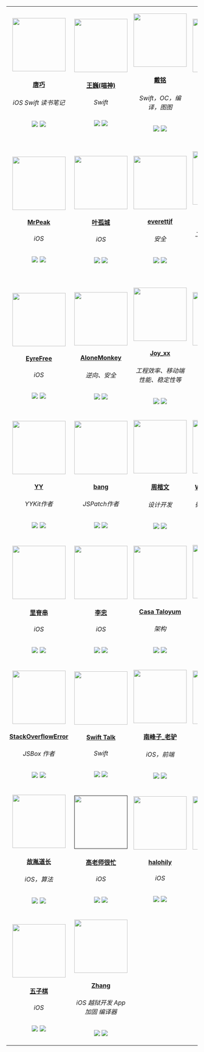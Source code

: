 
<table>

<tr>

<td id='唐巧' style='width:180px'>
<p align='center'><a href='http://blog.devtang.com/'><img src='https://tva4.sinaimg.cn/crop.0.2.1242.1242.180/65dc76a3jw8exkme9y57dj20yi0ymabn.jpg' height='140' width='140'/></a></p>
<h4 align='center'><a href='http://blog.devtang.com/'>唐巧</a></h4>
<h6 align='center'>iOS Swift 读书笔记</h6>
<p align='center'>
<a href='https://weibo.com/tangqiaoboy'><img src='https://github.com/awesome-tips/blogs/blob/master/assets/weibo.png?raw=true' /></a>
<a href='https://github.com/tangqiaoboy'><img src='https://github.com/awesome-tips/blogs/blob/master/assets/github.png?raw=true' /></a>
</p>

<td id='王巍(喵神)' style='width:180px'>
<p align='center'><a href='https://onevcat.com/'><img src='https://tva3.sinaimg.cn/crop.0.0.180.180.180/83bbf18djw1e8qgp5bmzyj2050050aa8.jpg' height='140' width='140'/></a></p>
<h4 align='center'><a href='https://onevcat.com/'>王巍(喵神)</a></h4>
<h6 align='center'>Swift</h6>
<p align='center'>
<a href='https://weibo.com/onevcat'><img src='https://github.com/awesome-tips/blogs/blob/master/assets/weibo.png?raw=true' /></a>
<a href='https://github.com/onevcat'><img src='https://github.com/awesome-tips/blogs/blob/master/assets/github.png?raw=true' /></a>
</p>

<td id='戴铭' style='width:180px'>
<p align='center'><a href='http://t.cn/RSjPCJ6'><img src='http://t.cn/RuP8lEI' height='140' width='140'/></a></p>
<h4 align='center'><a href='http://t.cn/RSjPCJ6'>戴铭</a></h4>
<h6 align='center'>Swift，OC，编译，图图</h6>
<p align='center'>
<a href='http://weibo.com/allstarming'><img src='https://github.com/awesome-tips/blogs/blob/master/assets/weibo.png?raw=true' /></a>
<a href='http://t.cn/RuP8lEx'><img src='https://github.com/awesome-tips/blogs/blob/master/assets/github.png?raw=true' /></a>
</p>

<td id='iOS程序犭袁' style='width:180px'>
<p align='center'><a href='https://www.jianshu.com/u/96a14318a4de'><img src='https://tva1.sinaimg.cn/crop.0.0.511.511.180/64dfd849gw1ep43ip52qlj20e80e840a.jpg' height='140' width='140'/></a></p>
<h4 align='center'><a href='https://www.jianshu.com/u/96a14318a4de'>iOS程序犭袁</a></h4>
<h6 align='center'>iOS</h6>
<p align='center'>
<a href='https://weibo.com/luohanchenyilong'><img src='https://github.com/awesome-tips/blogs/blob/master/assets/weibo.png?raw=true' /></a>
<a href='https://github.com/ChenYilong'><img src='https://github.com/awesome-tips/blogs/blob/master/assets/github.png?raw=true' /></a>
</p>

<td id='折腾范儿_味精' style='width:180px'>
<p align='center'><a href='http://awhisper.github.io/?from=inf&wvr=5&loc=infblog'><img src='https://tvax3.sinaimg.cn/crop.0.0.512.512.180/678c3e91ly8fpc40w5yfjj20e80e8dg5.jpg' height='140' width='140'/></a></p>
<h4 align='center'><a href='http://awhisper.github.io/?from=inf&wvr=5&loc=infblog'>折腾范儿_味精</a></h4>
<h6 align='center'>iOS，大前端</h6>
<p align='center'>
<a href='https://weibo.com/agvicking'><img src='https://github.com/awesome-tips/blogs/blob/master/assets/weibo.png?raw=true' /></a>
<a href='https://github.com/Awhisper'><img src='https://github.com/awesome-tips/blogs/blob/master/assets/github.png?raw=true' /></a>
</p>

</tr>

<tr>

<td id='MrPeak' style='width:180px'>
<p align='center'><a href='http://mrpeak.cn'><img src='https://avatars0.githubusercontent.com/u/5007149?s=400&u=a1d0743e131c5de433fe0007b003b529854bfeb0&v=4' height='140' width='140'/></a></p>
<h4 align='center'><a href='http://mrpeak.cn'>MrPeak</a></h4>
<h6 align='center'>iOS</h6>
<p align='center'>
<a href='https://weibo.com/1993445913/profile'><img src='https://github.com/awesome-tips/blogs/blob/master/assets/weibo.png?raw=true' /></a>
<a href='https://github.com/music4kid'><img src='https://github.com/awesome-tips/blogs/blob/master/assets/github.png?raw=true' /></a>
</p>

<td id='叶孤城' style='width:180px'>
<p align='center'><a href='https://zhuanlan.zhihu.com/zangqilong'><img src='https://tvax4.sinaimg.cn/crop.0.0.1242.1242.180/55c06004ly8fk0tddvcivj20yi0yin0t.jpg' height='140' width='140'/></a></p>
<h4 align='center'><a href='https://zhuanlan.zhihu.com/zangqilong'>叶孤城</a></h4>
<h6 align='center'>iOS</h6>
<p align='center'>
<a href='https://weibo.com/u/1438670852'><img src='https://github.com/awesome-tips/blogs/blob/master/assets/weibo.png?raw=true' /></a>
<a href='https://github.com/Zangqilong'><img src='https://github.com/awesome-tips/blogs/blob/master/assets/github.png?raw=true' /></a>
</p>

<td id='everettjf' style='width:180px'>
<p align='center'><a href='https://everettjf.github.io'><img src='https://everettjf.github.io/images/everettjf.png' height='140' width='140'/></a></p>
<h4 align='center'><a href='https://everettjf.github.io'>everettjf</a></h4>
<h6 align='center'>安全</h6>
<p align='center'>
<a href='https://weibo.com/everettjf'><img src='https://github.com/awesome-tips/blogs/blob/master/assets/weibo.png?raw=true' /></a>
<a href='https://github.com/everettjf'><img src='https://github.com/awesome-tips/blogs/blob/master/assets/github.png?raw=true' /></a>
</p>

<td id='bestswifter' style='width:180px'>
<p align='center'><a href='https://github.com/bestswifter/blog'><img src='https://avatars3.githubusercontent.com/u/8394612' height='140' width='140'/></a></p>
<h4 align='center'><a href='https://github.com/bestswifter/blog'>bestswifter</a></h4>
<h6 align='center'>工程化、全栈、效率</h6>
<p align='center'>
<a href='https://weibo.com/bestswifter'><img src='https://github.com/awesome-tips/blogs/blob/master/assets/weibo.png?raw=true' /></a>
<a href='https://github.com/bestswifter'><img src='https://github.com/awesome-tips/blogs/blob/master/assets/github.png?raw=true' /></a>
</p>

<td id='halfrost' style='width:180px'>
<p align='center'><a href='https://github.com/halfrost/Halfrost-Field'><img src='https://ob6mci30g.qnssl.com/me.jpg' height='140' width='140'/></a></p>
<h4 align='center'><a href='https://github.com/halfrost/Halfrost-Field'>halfrost</a></h4>
<h6 align='center'>iOS，前端，后端，golang，Machine Learning</h6>
<p align='center'>
<a href='https://weibo.com/halfrost'><img src='https://github.com/awesome-tips/blogs/blob/master/assets/weibo.png?raw=true' /></a>
<a href='https://github.com/halfrost'><img src='https://github.com/awesome-tips/blogs/blob/master/assets/github.png?raw=true' /></a>
</p>

</tr>

<tr>

<td id='EyreFree' style='width:180px'>
<p align='center'><a href='https://www.eyrefree.org/'><img src='https://avatars0.githubusercontent.com/u/10757132?s=460&v=4' height='140' width='140'/></a></p>
<h4 align='center'><a href='https://www.eyrefree.org/'>EyreFree</a></h4>
<h6 align='center'>iOS</h6>
<p align='center'>
<a href='https://weibo.com/eyrefree777'><img src='https://github.com/awesome-tips/blogs/blob/master/assets/weibo.png?raw=true' /></a>
<a href='https://github.com/EyreFree'><img src='https://github.com/awesome-tips/blogs/blob/master/assets/github.png?raw=true' /></a>
</p>

<td id='AloneMonkey' style='width:180px'>
<p align='center'><a href='http://www.alonemonkey.com'><img src='https://tva4.sinaimg.cn/crop.0.6.315.315.180/6227738egw1ecj9s3fekaj208t0913yx.jpg' height='140' width='140'/></a></p>
<h4 align='center'><a href='http://www.alonemonkey.com'>AloneMonkey</a></h4>
<h6 align='center'>逆向、安全</h6>
<p align='center'>
<a href='https://weibo.com/xiaoqing28'><img src='https://github.com/awesome-tips/blogs/blob/master/assets/weibo.png?raw=true' /></a>
<a href='https://github.com/AloneMonkey'><img src='https://github.com/awesome-tips/blogs/blob/master/assets/github.png?raw=true' /></a>
</p>

<td id='Joy_xx' style='width:180px'>
<p align='center'><a href='https://juejin.im/user/5656f11760b28da566412f03'><img src='https://upload-images.jianshu.io/upload_images/852671-ea9d77e88a4e7fbc.png?imageMogr2/auto-orient/strip%7CimageView2/2/w/1240' height='140' width='140'/></a></p>
<h4 align='center'><a href='https://juejin.im/user/5656f11760b28da566412f03'>Joy_xx</a></h4>
<h6 align='center'>工程效率、移动端性能、稳定性等</h6>
<p align='center'>
<a href='https://weibo.com/5419850564'><img src='https://github.com/awesome-tips/blogs/blob/master/assets/weibo.png?raw=true' /></a>
<a href='https://github.com/joy0304'><img src='https://github.com/awesome-tips/blogs/blob/master/assets/github.png?raw=true' /></a>
</p>

<td id='没故事的桌同学' style='width:180px'>
<p align='center'><a href='https://www.jianshu.com/u/88a056103c02'><img src='https://tva4.sinaimg.cn/crop.0.0.750.750.180/72d10fc2jw8f8r4qjeggej20ku0kuwew.jpg' height='140' width='140'/></a></p>
<h4 align='center'><a href='https://www.jianshu.com/u/88a056103c02'>没故事的桌同学</a></h4>
<h6 align='center'>iOS</h6>
<p align='center'>
<a href='https://weibo.com/u/1926303682'><img src='https://github.com/awesome-tips/blogs/blob/master/assets/weibo.png?raw=true' /></a>
<a href='https://github.com/lacklock'><img src='https://github.com/awesome-tips/blogs/blob/master/assets/github.png?raw=true' /></a>
</p>

<td id='sunnyxx' style='width:180px'>
<p align='center'><a href='http://blog.sunnyxx.com/'><img src='https://tva2.sinaimg.cn/crop.125.0.263.263.180/51530583jw8enrkkdsb0dj20dw0afjse.jpg' height='140' width='140'/></a></p>
<h4 align='center'><a href='http://blog.sunnyxx.com/'>sunnyxx</a></h4>
<h6 align='center'>非主流iOS程序猿</h6>
<p align='center'>
<a href='https://weibo.com/u/1364395395'><img src='https://github.com/awesome-tips/blogs/blob/master/assets/weibo.png?raw=true' /></a>
<a href='https://github.com/sunnyxx'><img src='https://github.com/awesome-tips/blogs/blob/master/assets/github.png?raw=true' /></a>
</p>

</tr>

<tr>

<td id='YY' style='width:180px'>
<p align='center'><a href='https://blog.ibireme.com/'><img src='https://avatars3.githubusercontent.com/u/839283?s=460&v=4' height='140' width='140'/></a></p>
<h4 align='center'><a href='https://blog.ibireme.com/'>YY</a></h4>
<h6 align='center'>YYKit作者</h6>
<p align='center'>
<a href=''><img src='https://github.com/awesome-tips/blogs/blob/master/assets/weibo.png?raw=true' /></a>
<a href='https://github.com/ibireme'><img src='https://github.com/awesome-tips/blogs/blob/master/assets/github.png?raw=true' /></a>
</p>

<td id='bang' style='width:180px'>
<p align='center'><a href='http://blog.cnbang.net/about/'><img src='https://avatars2.githubusercontent.com/u/329480?s=460&v=4' height='140' width='140'/></a></p>
<h4 align='center'><a href='http://blog.cnbang.net/about/'>bang</a></h4>
<h6 align='center'>JSPatch作者</h6>
<p align='center'>
<a href='https://weibo.com/bang'><img src='https://github.com/awesome-tips/blogs/blob/master/assets/weibo.png?raw=true' /></a>
<a href='https://github.com/bang590'><img src='https://github.com/awesome-tips/blogs/blob/master/assets/github.png?raw=true' /></a>
</p>

<td id='周楷文' style='width:180px'>
<p align='center'><a href='http://zhowkev.in/'><img src='https://tvax1.sinaimg.cn/crop.0.0.1125.1125.180/68c9c44dly8fmyxy9dx39j20v90v93zc.jpg' height='140' width='140'/></a></p>
<h4 align='center'><a href='http://zhowkev.in/'>周楷文</a></h4>
<h6 align='center'>设计开发</h6>
<p align='center'>
<a href='https://weibo.com/kevinzhow'><img src='https://github.com/awesome-tips/blogs/blob/master/assets/weibo.png?raw=true' /></a>
<a href=''><img src='https://github.com/awesome-tips/blogs/blob/master/assets/github.png?raw=true' /></a>
</p>

<td id='WeRead团队博客' style='width:180px'>
<p align='center'><a href='http://wereadteam.github.io/'><img src='https://tva4.sinaimg.cn/crop.0.0.1024.1024.180/006cZPugjw8evlmn1esibj30sg0sg0u3.jpg' height='140' width='140'/></a></p>
<h4 align='center'><a href='http://wereadteam.github.io/'>WeRead团队博客</a></h4>
<h6 align='center'>微信读书团队博客</h6>
<p align='center'>
<a href='none'><img src='https://github.com/awesome-tips/blogs/blob/master/assets/weibo.png?raw=true' /></a>
<a href='none'><img src='https://github.com/awesome-tips/blogs/blob/master/assets/github.png?raw=true' /></a>
</p>

<td id='J_Knight_' style='width:180px'>
<p align='center'><a href='http://t.cn/RuqLczv'><img src='http://t.cn/RuqLc7F' height='140' width='140'/></a></p>
<h4 align='center'><a href='http://t.cn/RuqLczv'>J_Knight_</a></h4>
<h6 align='center'>iOS</h6>
<p align='center'>
<a href='http://t.cn/RuqLc7D'><img src='https://github.com/awesome-tips/blogs/blob/master/assets/weibo.png?raw=true' /></a>
<a href='http://t.cn/RuqLc7e'><img src='https://github.com/awesome-tips/blogs/blob/master/assets/github.png?raw=true' /></a>
</p>

</tr>

<tr>

<td id='里脊串' style='width:180px'>
<p align='center'><a href='http://adad184.com/archives/'><img src='https://tvax2.sinaimg.cn/crop.0.0.512.512.180/7104902cly8fj3zx6zwj6j20e80e8t8x.jpg' height='140' width='140'/></a></p>
<h4 align='center'><a href='http://adad184.com/archives/'>里脊串</a></h4>
<h6 align='center'>iOS</h6>
<p align='center'>
<a href='https://www.weibo.com/ljc1986'><img src='https://github.com/awesome-tips/blogs/blob/master/assets/weibo.png?raw=true' /></a>
<a href='https://github.com/adad184'><img src='https://github.com/awesome-tips/blogs/blob/master/assets/github.png?raw=true' /></a>
</p>

<td id='李忠' style='width:180px'>
<p align='center'><a href='http://limboy.me/'><img src='https://avatars3.githubusercontent.com/u/35974?s=460&v=4' height='140' width='140'/></a></p>
<h4 align='center'><a href='http://limboy.me/'>李忠</a></h4>
<h6 align='center'>iOS</h6>
<p align='center'>
<a href='none'><img src='https://github.com/awesome-tips/blogs/blob/master/assets/weibo.png?raw=true' /></a>
<a href='https://github.com/lzyy'><img src='https://github.com/awesome-tips/blogs/blob/master/assets/github.png?raw=true' /></a>
</p>

<td id='Casa Taloyum' style='width:180px'>
<p align='center'><a href='https://casatwy.com/iOS-Modulization.html'><img src='https://tva2.sinaimg.cn/crop.0.14.750.750.180/71dc54d3jw8f6o7ipr6gij20ku0ln41c.jpg' height='140' width='140'/></a></p>
<h4 align='center'><a href='https://casatwy.com/iOS-Modulization.html'>Casa Taloyum</a></h4>
<h6 align='center'>架构</h6>
<p align='center'>
<a href='https://weibo.com/casatwy'><img src='https://github.com/awesome-tips/blogs/blob/master/assets/weibo.png?raw=true' /></a>
<a href='https://github.com/casatwy'><img src='https://github.com/awesome-tips/blogs/blob/master/assets/github.png?raw=true' /></a>
</p>

<td id='杨萧玉' style='width:180px'>
<p align='center'><a href='http://yulingtianxia.com/'><img src='https://tva1.sinaimg.cn/crop.0.0.640.640.180/642c5793jw8es1tzsl205j20hs0hst9g.jpg' height='140' width='140'/></a></p>
<h4 align='center'><a href='http://yulingtianxia.com/'>杨萧玉</a></h4>
<h6 align='center'>iOS，逆向</h6>
<p align='center'>
<a href='https://weibo.com/yulingtianxia'><img src='https://github.com/awesome-tips/blogs/blob/master/assets/weibo.png?raw=true' /></a>
<a href='https://github.com/yulingtianxia'><img src='https://github.com/awesome-tips/blogs/blob/master/assets/github.png?raw=true' /></a>
</p>

<td id='Draveness' style='width:180px'>
<p align='center'><a href='https://draveness.me/index'><img src='https://tva3.sinaimg.cn/crop.0.0.750.750.180/005AJZTOjw8f37od44xcgj30ku0kujtf.jpg' height='140' width='140'/></a></p>
<h4 align='center'><a href='https://draveness.me/index'>Draveness</a></h4>
<h6 align='center'>RAC, iOS</h6>
<p align='center'>
<a href='https://weibo.com/u/5123574960'><img src='https://github.com/awesome-tips/blogs/blob/master/assets/weibo.png?raw=true' /></a>
<a href=''><img src='https://github.com/awesome-tips/blogs/blob/master/assets/github.png?raw=true' /></a>
</p>

</tr>

<tr>

<td id='StackOverflowError' style='width:180px'>
<p align='center'><a href='https://zhuanlan.zhihu.com/cocoanotes'><img src='https://tva2.sinaimg.cn/crop.0.0.180.180.180/693eeff4jw1e8qgp5bmzyj2050050aa8.jpg' height='140' width='140'/></a></p>
<h4 align='center'><a href='https://zhuanlan.zhihu.com/cocoanotes'>StackOverflowError</a></h4>
<h6 align='center'>JSBox 作者</h6>
<p align='center'>
<a href='https://weibo.com/0x00eeee'><img src='https://github.com/awesome-tips/blogs/blob/master/assets/weibo.png?raw=true' /></a>
<a href='https://github.com/cyanzhong'><img src='https://github.com/awesome-tips/blogs/blob/master/assets/github.png?raw=true' /></a>
</p>

<td id='Swift Talk' style='width:180px'>
<p align='center'><a href='https://talk.objc.io/'><img src='https://github.com/awesome-tips/blogs/blob/master/avatar/swift_talk.png?raw=true' height='140' width='140'/></a></p>
<h4 align='center'><a href='https://talk.objc.io/'>Swift Talk</a></h4>
<h6 align='center'>Swift</h6>
<p align='center'>
<a href=''><img src='https://github.com/awesome-tips/blogs/blob/master/assets/weibo.png?raw=true' /></a>
<a href=''><img src='https://github.com/awesome-tips/blogs/blob/master/assets/github.png?raw=true' /></a>
</p>

<td id='南峰子_老驴' style='width:180px'>
<p align='center'><a href='https://weibo.com/touristdiary'><img src='https://tva1.sinaimg.cn/crop.1.0.1366.1366.180/c5ff030ejw8f5bbc70i61j212011yq80.jpg' height='140' width='140'/></a></p>
<h4 align='center'><a href='https://weibo.com/touristdiary'>南峰子_老驴</a></h4>
<h6 align='center'>iOS，前端</h6>
<p align='center'>
<a href='https://weibo.com/touristdiary'><img src='https://github.com/awesome-tips/blogs/blob/master/assets/weibo.png?raw=true' /></a>
<a href='http://southpeak.github.io/'><img src='https://github.com/awesome-tips/blogs/blob/master/assets/github.png?raw=true' /></a>
</p>

<td id='Lefe_x' style='width:180px'>
<p align='center'><a href='https://github.com/lefex/LefexWork'><img src='https://tva4.sinaimg.cn/crop.8.0.1226.1226.180/006uSOiEjw8f9h4ihstq4j30yi0y2gnq.jpg' height='140' width='140'/></a></p>
<h4 align='center'><a href='https://github.com/lefex/LefexWork'>Lefe_x</a></h4>
<h6 align='center'>iOS，大前端</h6>
<p align='center'>
<a href='https://weibo.com/u/5953150140'><img src='https://github.com/awesome-tips/blogs/blob/master/assets/weibo.png?raw=true' /></a>
<a href='https://github.com/lefex'><img src='https://github.com/awesome-tips/blogs/blob/master/assets/github.png?raw=true' /></a>
</p>

<td id='Vong_HUST' style='width:180px'>
<p align='center'><a href='http://vongloo.me/'><img src='https://tvax3.sinaimg.cn/crop.0.0.667.667.180/ba81ca29ly8fhu4meonedj20ij0ijgmh.jpg' height='140' width='140'/></a></p>
<h4 align='center'><a href='http://vongloo.me/'>Vong_HUST</a></h4>
<h6 align='center'>iOS</h6>
<p align='center'>
<a href='https://weibo.com/VongLo'><img src='https://github.com/awesome-tips/blogs/blob/master/assets/weibo.png?raw=true' /></a>
<a href='https://github.com/wang9262'><img src='https://github.com/awesome-tips/blogs/blob/master/assets/github.png?raw=true' /></a>
</p>

</tr>

<tr>

<td id='故胤道长' style='width:180px'>
<p align='center'><a href='https://www.jianshu.com/u/8d5b91490ca5'><img src='https://tva4.sinaimg.cn/crop.14.0.721.721.180/6cf34ee4jw8f8rdmtzzgmj20ku0k10t5.jpg' height='140' width='140'/></a></p>
<h4 align='center'><a href='https://www.jianshu.com/u/8d5b91490ca5'>故胤道长</a></h4>
<h6 align='center'>iOS，算法</h6>
<p align='center'>
<a href='https://weibo.com/soapyigu'><img src='https://github.com/awesome-tips/blogs/blob/master/assets/weibo.png?raw=true' /></a>
<a href='https://github.com/soapyigu'><img src='https://github.com/awesome-tips/blogs/blob/master/assets/github.png?raw=true' /></a>
</p>

<td id='高老师很忙' style='width:180px'>
<p align='center'><a href=''><img src='https://tva4.sinaimg.cn/crop.0.0.1242.1242.180/5fe18d75jw8evft9qcjh5j20yi0yigo5.jpg' height='140' width='140'/></a></p>
<h4 align='center'><a href=''>高老师很忙</a></h4>
<h6 align='center'>iOS</h6>
<p align='center'>
<a href='https://weibo.com/517082456'><img src='https://github.com/awesome-tips/blogs/blob/master/assets/weibo.png?raw=true' /></a>
<a href='https://github.com/yongyuegao'><img src='https://github.com/awesome-tips/blogs/blob/master/assets/github.png?raw=true' /></a>
</p>

<td id='halohily' style='width:180px'>
<p align='center'><a href='https://halohily.com/'><img src='https://tva4.sinaimg.cn/crop.9.0.493.493.180/d9ec7ffcjw8f8a753z961j20e80dp0t3.jpg' height='140' width='140'/></a></p>
<h4 align='center'><a href='https://halohily.com/'>halohily</a></h4>
<h6 align='center'>iOS</h6>
<p align='center'>
<a href='http://weibo.com/halohily'><img src='https://github.com/awesome-tips/blogs/blob/master/assets/weibo.png?raw=true' /></a>
<a href='https://github.com/halohily'><img src='https://github.com/awesome-tips/blogs/blob/master/assets/github.png?raw=true' /></a>
</p>

<td id='KANGZUBIN' style='width:180px'>
<p align='center'><a href='https://kangzubin.com'><img src='https://tva3.sinaimg.cn/crop.0.0.440.440.180/621b53aejw8ekybg28hxzj20c80c83z0.jpg' height='140' width='140'/></a></p>
<h4 align='center'><a href='https://kangzubin.com'>KANGZUBIN</a></h4>
<h6 align='center'>iOS</h6>
<p align='center'>
<a href='https://weibo.com/kangzubin'><img src='https://github.com/awesome-tips/blogs/blob/master/assets/weibo.png?raw=true' /></a>
<a href='https://github.com/kangzubin'><img src='https://github.com/awesome-tips/blogs/blob/master/assets/github.png?raw=true' /></a>
</p>

<td id='冬瓜' style='width:180px'>
<p align='center'><a href='http://desgard.com/'><img src='https://avatars2.githubusercontent.com/u/7804535' height='140' width='140'/></a></p>
<h4 align='center'><a href='http://desgard.com/'>冬瓜</a></h4>
<h6 align='center'>iOS Python 算法</h6>
<p align='center'>
<a href='https://weibo.com/desgard'><img src='https://github.com/awesome-tips/blogs/blob/master/assets/weibo.png?raw=true' /></a>
<a href='https://github.com/desgard'><img src='https://github.com/awesome-tips/blogs/blob/master/assets/github.png?raw=true' /></a>
</p>

</tr>

<tr>

<td id='五子棋' style='width:180px'>
<p align='center'><a href='http://satanwoo.github.io'><img src='https://avatars0.githubusercontent.com/u/1303079?s=460&v=4' height='140' width='140'/></a></p>
<h4 align='center'><a href='http://satanwoo.github.io'>五子棋</a></h4>
<h6 align='center'>iOS</h6>
<p align='center'>
<a href='https://weibo.com/1961684153'><img src='https://github.com/awesome-tips/blogs/blob/master/assets/weibo.png?raw=true' /></a>
<a href='https://github.com/satanwoo'><img src='https://github.com/awesome-tips/blogs/blob/master/assets/github.png?raw=true' /></a>
</p>

<td id='Zhang' style='width:180px'>
<p align='center'><a href='https://mayuyu.io'><img src='https://avatars3.githubusercontent.com/u/5205699?s=460&v=4' height='140' width='140'/></a></p>
<h4 align='center'><a href='https://mayuyu.io'>Zhang</a></h4>
<h6 align='center'>iOS 越狱开发 App加固 编译器</h6>
<p align='center'>
<a href='https://weibo.com/5725560173'><img src='https://github.com/awesome-tips/blogs/blob/master/assets/weibo.png?raw=true' /></a>
<a href='https://github.com/Naville'><img src='https://github.com/awesome-tips/blogs/blob/master/assets/github.png?raw=true' /></a>
</p>

</tr>

</table>
